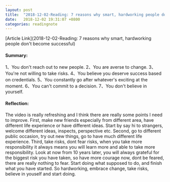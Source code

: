 ```yaml
---
layout: post
title:  "2018-12-02-Reading: 7 reasons why smart, hardworking people don't become successful"
date:   2018-12-02 19:31:07 +0800
categories: readingnote
---
```


[Article Link](2018-12-02-Reading: 7 reasons why smart, hardworking people don't become successful)

#### Summary:
1、You don't reach out to new people.
2、You are averse to change.
3、You're not willing to take risks.
4、You believe you deserve success based on credentials.
5、You constantly go after whatever's exciting at the moment.
6、You can't commit to a decision.
7、You don't believe in yourself.

#### Reflection:
The video is really refreshing and I think there are really some points I need to improve.
First, make new friends especially from different area, have different life experience or have different ideas. Start by say hi to strangers, welcome different ideas, inspects, perspective etc.
Second, go to different public occasion, try out new things, go to have much different life experience.
Third, take risks, dont fear risks, when you take more responsibility it always means you will learn more and able to take more responsibility. Look at now from 10 years later, you will always grateful for the biggest risk you have taken, so have more courage now, dont be feared, there are really nothing to fear.
Start doing what supposed to do, and finish what you have started.
So hardworking, embrace change, take risks, believe in youself and start doing.  